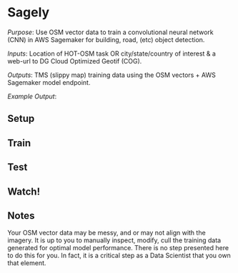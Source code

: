 # Sagely

_Purpose_: Use OSM vector data to train a convolutional neural network (CNN) in AWS Sagemaker for building, road, (etc) object detection.

_Inputs_: Location of HOT-OSM task OR city/state/country of interest & a web-url to DG Cloud Optimized Geotif (COG).

_Outputs_: TMS (slippy map) training data using the OSM vectors + AWS Sagemaker model endpoint.

_Example Output_:


## Setup

## Train

## Test

## Watch!

## Notes

Your OSM vector data may be messy, and or may not align with the imagery. It is up to you to manually inspect, modify, cull the training data generated for optimal model performance. There is no step presented here to do this for you. In fact, it is a critical step as a Data Scientist that you own that element.
